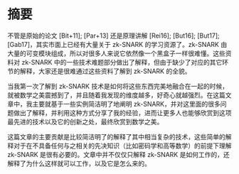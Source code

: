 # 摘要

不管是原始的论文 [Bit+11]; [Par+13] 还是原理讲解 [Rei16]; [But16]; [But17]; [Gab17]，其实市面上已经有大量关于 zk-SNARK 的学习资源了。zk-SNARK 由大量的可变模块组成，所以对很多人来说它依然像一个黑盒子一样很难懂。这些资料对 zk-SNARK 中的一些技术难题部分做出了解释，但由于缺少了对应的其它环节的解释，大家还是很难通过这些资料了解到 zk-SNARK 的全貌。

当我第一次了解到 zk-SNARK 技术是如何将这些东西完美地融合在一起的时候，就被数学之美震撼到了，并且随着我发现的维度越多，好奇心就越强烈。在这篇文章中，我主要就基于一些实例简洁明了地阐明 zk-SNARK，并对这里面的很多问题做出了解释，并利用这种方式分享了我的经验，进而让更多人也能够欣赏到这项最先进的技术以及它的创新之处，最终欣赏到数学之美。

这篇文章的主要贡献是比较简洁明了的解释了其中相当复杂的技术，这些简单的解释对于在不具备任何与之相关的先决知识（比如密码学和高等数学）的前提下理解 zk-SNARK 是很有必要的。文章中并不仅仅只解释 zk-SNARK 是如何工作的，还解释了为什么这样就可以工作，以及它是怎么来的。
